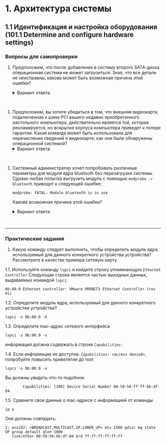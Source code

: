 # 1. Архитектура системы
## 1.1 Идентификация и настройка оборудования (101.1 Determine and configure hardware settings)
### Вопросы для самопроверки

1. Предположим, что после добавления в систему второго SATA-диска операционная система не может загрузиться. Зная, что все детали не неисправны, какова может быть возможная причина этой ошибки?
   
    <details>
    <summary>Вариант ответа</summary>
    Порядок загрузочных устройств должен быть настроен в утилите настройки BIOS, иначе BIOS может не сможет запустить загрузчик.
    </details>
<br>


1. Предположим, вы хотите убедиться в том, что внешняя видеокарта, подключенная к шине PCI вашего недавно приобретенного настольного компьютера, действительно является той, которая рекламируется, но вскрытие корпуса компьютера приведет к потере гарантии. Какая команда может быть использована для перечисления сведений о видеокарте, как они были обнаружены операционной системой?
    <details>
    <summary>Вариант ответа</summary>
    Команда `lspci` выводит подробную информацию обо всех устройствах, подключенных в данный момент к шине PCI-шине.
    </details>
<br>   

1. Системный администратор хочет попробовать различные параметры для модуля ядра bluetooth без перезагрузки системы. Однако любая попытка выгрузить модуль с помощью `modprobe -r bluetooth` приводит к следующей ошибке:

    ```console
    modprobe: FATAL: Module bluetooth is in use
    ```
    Какова возможная причина этой ошибки?

    <details>
    <summary>Вариант ответа</summary>
    Модуль bluetooth используется запущенным процессом.
    </details>
<br>   

---

### Практические задания

1. Какую команду следует выполнить, чтобы определить модуль ядра, используемый для данного конкретного устройства устройства? Рассмотрите в качестве примера сетевую карту.

1.1. Используйте команду `lspci` и найдите строку упоминающую `Ethernet Controller`
Следующая строка является частью выходных данных, выдаваемых командой `lspci`:

```
0b:00.0 Ethernet controller: VMware VMXNET3 Ethernet Controller (rev 01)
```

1.2. Определите модуль ядра, используемый для данного конкретного устройства устройства?

```
lspci -s 0b:00.0 -k
```


1.3. Определите mac-адрес сетевого интерфейса
```
lspci -s 0b:00.0 -v
```
информация должна содержать в строке `Capabilities:`

1.4. Если информация не доступна: `Capabilities: <access denied>`, попробуйте повысить привелегии до root
```
lspci -s 0b:00.0 -v
```
Вы должны увидеть что-то подобное:
```
        Capabilities: [100] Device Serial Number 00-50-56-ff-ff-bb-df-04
```
1.5. Сравните свои данные о mac-адресе с информацией от команды 
```
ip a
```
 Они должны совпадать:
 ```
 2: ens192: <BROADCAST,MULTICAST,UP,LOWER_UP> mtu 1500 qdisc mq state UP group default qlen 1000
    link/ether 00:50:56:bb:df:04 brd ff:ff:ff:ff:ff:ff
 ```